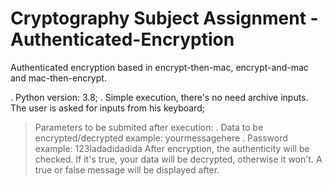 # Cryptography Subject Assignment - Authenticated-Encryption
Authenticated encryption based in encrypt-then-mac, encrypt-and-mac and mac-then-encrypt.

. Python version: 3.8;
. Simple execution, there's no need archive inputs. The user is asked for inputs from his keyboard;

> Parameters to be submited after execution: 
. Data to be encrypted/decrypted example: yourmessagehere
. Password example: 123ladadidadida
> After encryption, the authenticity will be checked. If it's true, your data will be decrypted, otherwise it won't.
> A true or false message will be displayed after.
